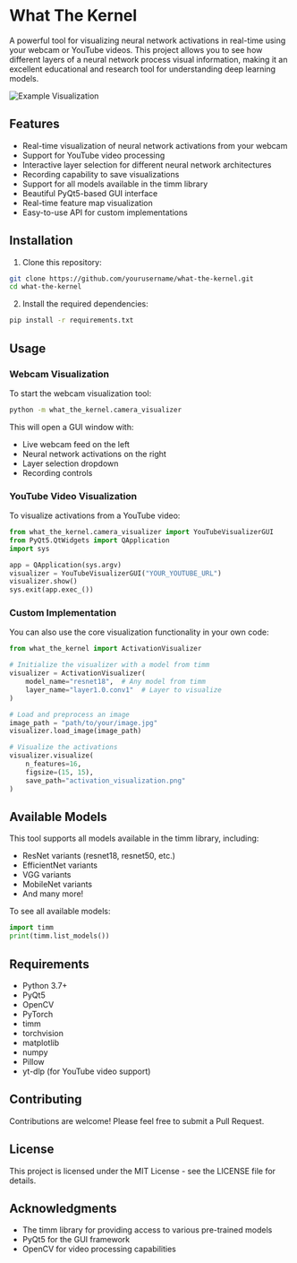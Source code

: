 # What The Kernel

A powerful tool for visualizing neural network activations in real-time using your webcam or YouTube videos. This project allows you to see how different layers of a neural network process visual information, making it an excellent educational and research tool for understanding deep learning models.

![Example Visualization](example.gif)

## Features

- Real-time visualization of neural network activations from your webcam
- Support for YouTube video processing
- Interactive layer selection for different neural network architectures
- Recording capability to save visualizations
- Support for all models available in the timm library
- Beautiful PyQt5-based GUI interface
- Real-time feature map visualization
- Easy-to-use API for custom implementations

## Installation

1. Clone this repository:
```bash
git clone https://github.com/yourusername/what-the-kernel.git
cd what-the-kernel
```

2. Install the required dependencies:
```bash
pip install -r requirements.txt
```

## Usage

### Webcam Visualization

To start the webcam visualization tool:

```bash
python -m what_the_kernel.camera_visualizer
```

This will open a GUI window with:
- Live webcam feed on the left
- Neural network activations on the right
- Layer selection dropdown
- Recording controls

### YouTube Video Visualization

To visualize activations from a YouTube video:

```python
from what_the_kernel.camera_visualizer import YouTubeVisualizerGUI
from PyQt5.QtWidgets import QApplication
import sys

app = QApplication(sys.argv)
visualizer = YouTubeVisualizerGUI("YOUR_YOUTUBE_URL")
visualizer.show()
sys.exit(app.exec_())
```

### Custom Implementation

You can also use the core visualization functionality in your own code:

```python
from what_the_kernel import ActivationVisualizer

# Initialize the visualizer with a model from timm
visualizer = ActivationVisualizer(
    model_name="resnet18",  # Any model from timm
    layer_name="layer1.0.conv1"  # Layer to visualize
)

# Load and preprocess an image
image_path = "path/to/your/image.jpg"
visualizer.load_image(image_path)

# Visualize the activations
visualizer.visualize(
    n_features=16,
    figsize=(15, 15),
    save_path="activation_visualization.png"
)
```

## Available Models

This tool supports all models available in the timm library, including:
- ResNet variants (resnet18, resnet50, etc.)
- EfficientNet variants
- VGG variants
- MobileNet variants
- And many more!

To see all available models:
```python
import timm
print(timm.list_models())
```

## Requirements

- Python 3.7+
- PyQt5
- OpenCV
- PyTorch
- timm
- torchvision
- matplotlib
- numpy
- Pillow
- yt-dlp (for YouTube video support)

## Contributing

Contributions are welcome! Please feel free to submit a Pull Request.

## License

This project is licensed under the MIT License - see the LICENSE file for details.

## Acknowledgments

- The timm library for providing access to various pre-trained models
- PyQt5 for the GUI framework
- OpenCV for video processing capabilities 